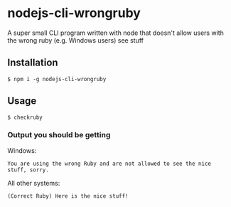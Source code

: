 # nodejs-cli-wrongruby
A super small CLI program written with node that doesn't allow users with the wrong ruby (e.g. Windows users) see stuff

## Installation

`$ npm i -g nodejs-cli-wrongruby`

## Usage

`$ checkruby`

### Output you should be getting

Windows:

```
You are using the wrong Ruby and are not allowed to see the nice stuff, sorry.
```

All other systems:

```
(Correct Ruby) Here is the nice stuff!
```
